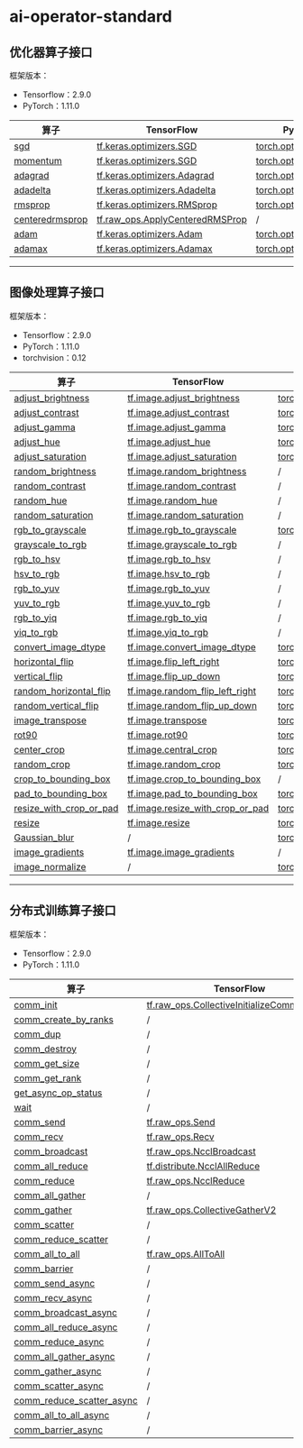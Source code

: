 # ai-operator-standard

## 优化器算子接口
框架版本：
* Tensorflow：2.9.0
* PyTorch：1.11.0
<!-- * MindSpore：xxx -->
<!-- * Paddle：xxx -->

| 算子                                                                                                                                                                                                                | TensorFlow                                                                                                                    | PyTorch                                                                                                                           | MindSpore | Paddle |
| ------------------------------------------------------------------------------------------------------------------------------------------------------------------------------------------------------------------- | ----------------------------------------------------------------------------------------------------------------------------- | --------------------------------------------------------------------------------------------------------------------------------- | --------- | ------ |
| <a href="./%E7%AE%97%E5%AD%90%E6%A0%87%E5%87%86/%E6%A0%87%E5%87%86/%E4%BC%98%E5%8C%96%E5%99%A8/%E4%BC%98%E5%8C%96%E5%99%A8%E7%AE%97%E5%AD%90%E6%A0%87%E5%87%86.md#user-content-sgd">sgd</a>                         | [tf.keras.optimizers.SGD](https://tensorflow.google.cn/versions/r2.9/api_docs/python/tf/keras/optimizers/SGD)                 | [torch.optim.SGD](https://pytorch.org/docs/1.11/generated/torch.optim.SGD.html?highlight=sgd#torch.optim.SGD)                     |           |        |
| <a href="./%E7%AE%97%E5%AD%90%E6%A0%87%E5%87%86/%E6%A0%87%E5%87%86/%E4%BC%98%E5%8C%96%E5%99%A8/%E4%BC%98%E5%8C%96%E5%99%A8%E7%AE%97%E5%AD%90%E6%A0%87%E5%87%86.md#user-content-momentum">momentum</a>               | [tf.keras.optimizers.SGD](https://tensorflow.google.cn/versions/r2.9/api_docs/python/tf/keras/optimizers/SGD)                 | [torch.optim.SGD](https://pytorch.org/docs/1.11/generated/torch.optim.SGD.html?highlight=sgd#torch.optim.SGD)                     |           |        |
| <a href="./%E7%AE%97%E5%AD%90%E6%A0%87%E5%87%86/%E6%A0%87%E5%87%86/%E4%BC%98%E5%8C%96%E5%99%A8/%E4%BC%98%E5%8C%96%E5%99%A8%E7%AE%97%E5%AD%90%E6%A0%87%E5%87%86.md#user-content-adagrad">adagrad</a>                 | [tf.keras.optimizers.Adagrad](https://tensorflow.google.cn/versions/r2.9/api_docs/python/tf/keras/optimizers/Adagrad)         | [torch.optim.Adagrad](https://pytorch.org/docs/1.11/generated/torch.optim.Adagrad.html?highlight=adagrad#torch.optim.Adagrad)     |           |        |
| <a href="./%E7%AE%97%E5%AD%90%E6%A0%87%E5%87%86/%E6%A0%87%E5%87%86/%E4%BC%98%E5%8C%96%E5%99%A8/%E4%BC%98%E5%8C%96%E5%99%A8%E7%AE%97%E5%AD%90%E6%A0%87%E5%87%86.md#user-content-adadelta">adadelta</a>               | [tf.keras.optimizers.Adadelta](https://tensorflow.google.cn/versions/r2.9/api_docs/python/tf/keras/optimizers/Adadelta)       | [torch.optim.Adadelta](https://pytorch.org/docs/1.11/generated/torch.optim.Adadelta.html?highlight=adadelta#torch.optim.Adadelta) |           |        |
| <a href="./%E7%AE%97%E5%AD%90%E6%A0%87%E5%87%86/%E6%A0%87%E5%87%86/%E4%BC%98%E5%8C%96%E5%99%A8/%E4%BC%98%E5%8C%96%E5%99%A8%E7%AE%97%E5%AD%90%E6%A0%87%E5%87%86.md#user-content-rmsprop">rmsprop</a>                 | [tf.keras.optimizers.RMSprop](https://tensorflow.google.cn/versions/r2.9/api_docs/python/tf/keras/optimizers/RMSprop)         | [torch.optim.RMSprop](https://pytorch.org/docs/1.11/generated/torch.optim.RMSprop.html?highlight=rmspro#torch.optim.RMSprop)      |           |        |
| <a href="./%E7%AE%97%E5%AD%90%E6%A0%87%E5%87%86/%E6%A0%87%E5%87%86/%E4%BC%98%E5%8C%96%E5%99%A8/%E4%BC%98%E5%8C%96%E5%99%A8%E7%AE%97%E5%AD%90%E6%A0%87%E5%87%86.md#user-content-centeredrmsprop">centeredrmsprop</a> | [tf.raw_ops.ApplyCenteredRMSProp](https://tensorflow.google.cn/versions/r2.9/api_docs/python/tf/raw_ops/ApplyCenteredRMSProp) | /                                                                                                                                 |           |        |
| <a href="./%E7%AE%97%E5%AD%90%E6%A0%87%E5%87%86/%E6%A0%87%E5%87%86/%E4%BC%98%E5%8C%96%E5%99%A8/%E4%BC%98%E5%8C%96%E5%99%A8%E7%AE%97%E5%AD%90%E6%A0%87%E5%87%86.md#user-content-adam">adam</a>                       | [tf.keras.optimizers.Adam](https://tensorflow.google.cn/versions/r2.9/api_docs/python/tf/keras/optimizers/Adam)               | [torch.optim.Adam](https://pytorch.org/docs/1.11/generated/torch.optim.Adam.html?highlight=adam#torch.optim.Adam)                 |           |        |
| <a href="./%E7%AE%97%E5%AD%90%E6%A0%87%E5%87%86/%E6%A0%87%E5%87%86/%E4%BC%98%E5%8C%96%E5%99%A8/%E4%BC%98%E5%8C%96%E5%99%A8%E7%AE%97%E5%AD%90%E6%A0%87%E5%87%86.md#user-content-adamax">adamax</a>                   | [tf.keras.optimizers.Adamax](https://tensorflow.google.cn/versions/r2.9/api_docs/python/tf/keras/optimizers/Adamax)           | [torch.optim.Adamax](https://pytorch.org/docs/1.11/generated/torch.optim.Adamax.html?highlight=adamax#torch.optim.Adamax)         |           |        |

-----------
## 图像处理算子接口

框架版本：
* Tensorflow：2.9.0
* PyTorch：1.11.0
* torchvision：0.12
<!-- * MindSpore：xxx -->
<!-- * Paddle：xxx -->

| 算子                                                                                                                                                                                           | TensorFlow                                                                                                                      | PyTorch                                                                                                                                                                                                                             | MindSpore | Paddle |
| ---------------------------------------------------------------------------------------------------------------------------------------------------------------------------------------------- | ------------------------------------------------------------------------------------------------------------------------------- | ----------------------------------------------------------------------------------------------------------------------------------------------------------------------------------------------------------------------------------- | --------- | ------ |
| <a href="./%E7%AE%97%E5%AD%90%E6%A0%87%E5%87%86/%E6%A0%87%E5%87%86/%E5%9B%BE%E5%83%8F/%E5%9B%BE%E5%83%8F%E7%AE%97%E5%AD%90%E6%A0%87%E5%87%86.md#user-content-621">adjust_brightness</a>        | [tf.image.adjust_brightness](https://tensorflow.google.cn/versions/r2.9/api_docs/python/tf/image/adjust_brightness)             | [torchvision.transforms.functional.adjust_brightness](https://pytorch.org/vision/0.12/generated/torchvision.transforms.functional.adjust_brightness.html?highlight=brightness#torchvision.transforms.functional.adjust_brightness)  |           |        |
| <a href="./%E7%AE%97%E5%AD%90%E6%A0%87%E5%87%86/%E6%A0%87%E5%87%86/%E5%9B%BE%E5%83%8F/%E5%9B%BE%E5%83%8F%E7%AE%97%E5%AD%90%E6%A0%87%E5%87%86.md#user-content-622">adjust_contrast</a>          | [tf.image.adjust_contrast](https://tensorflow.google.cn/versions/r2.9/api_docs/python/tf/image/adjust_contrast)                 | [torchvision.transforms.functional.adjust_contrast](https://pytorch.org/vision/0.12/generated/torchvision.transforms.functional.adjust_contrast.html?highlight=contras#torchvision.transforms.functional.adjust_contrast)           |           |        |
| <a href="./%E7%AE%97%E5%AD%90%E6%A0%87%E5%87%86/%E6%A0%87%E5%87%86/%E5%9B%BE%E5%83%8F/%E5%9B%BE%E5%83%8F%E7%AE%97%E5%AD%90%E6%A0%87%E5%87%86.md#user-content-623">adjust_gamma</a>             | [tf.image.adjust_gamma](https://tensorflow.google.cn/versions/r2.9/api_docs/python/tf/image/adjust_gamma)                       | [torchvision.transforms.functional.adjust_gamma](https://pytorch.org/vision/0.12/generated/torchvision.transforms.functional.adjust_gamma.html?highlight=gamma#torchvision.transforms.functional.adjust_gamma)                      |           |        |
| <a href="./%E7%AE%97%E5%AD%90%E6%A0%87%E5%87%86/%E6%A0%87%E5%87%86/%E5%9B%BE%E5%83%8F/%E5%9B%BE%E5%83%8F%E7%AE%97%E5%AD%90%E6%A0%87%E5%87%86.md#user-content-624">adjust_hue</a>               | [tf.image.adjust_hue](https://tensorflow.google.cn/versions/r2.9/api_docs/python/tf/image/adjust_hue)                           | [torchvision.transforms.functional.adjust_hue](https://pytorch.org/vision/0.12/generated/torchvision.transforms.functional.adjust_hue.html?highlight=hue#torchvision.transforms.functional.adjust_hue)                              |           |        |
| <a href="./%E7%AE%97%E5%AD%90%E6%A0%87%E5%87%86/%E6%A0%87%E5%87%86/%E5%9B%BE%E5%83%8F/%E5%9B%BE%E5%83%8F%E7%AE%97%E5%AD%90%E6%A0%87%E5%87%86.md#user-content-625">adjust_saturation</a>        | [tf.image.adjust_saturation](https://tensorflow.google.cn/versions/r2.9/api_docs/python/tf/image/adjust_saturation)             | [torchvision.transforms.functional.adjust_saturation](https://pytorch.org/vision/0.12/generated/torchvision.transforms.functional.adjust_saturation.html?highlight=satura#torchvision.transforms.functional.adjust_saturation)      |           |        |
| <a href="./%E7%AE%97%E5%AD%90%E6%A0%87%E5%87%86/%E6%A0%87%E5%87%86/%E5%9B%BE%E5%83%8F/%E5%9B%BE%E5%83%8F%E7%AE%97%E5%AD%90%E6%A0%87%E5%87%86.md#user-content-626">random_brightness</a>        | [tf.image.random_brightness](https://tensorflow.google.cn/versions/r2.9/api_docs/python/tf/image/random_brightness)             | /                                                                                                                                                                                                                                   |           |        |
| <a href="./%E7%AE%97%E5%AD%90%E6%A0%87%E5%87%86/%E6%A0%87%E5%87%86/%E5%9B%BE%E5%83%8F/%E5%9B%BE%E5%83%8F%E7%AE%97%E5%AD%90%E6%A0%87%E5%87%86.md#user-content-627">random_contrast</a>          | [tf.image.random_contrast](https://tensorflow.google.cn/versions/r2.9/api_docs/python/tf/image/random_contrast)                 | /                                                                                                                                                                                                                                   |           |        |
| <a href="./%E7%AE%97%E5%AD%90%E6%A0%87%E5%87%86/%E6%A0%87%E5%87%86/%E5%9B%BE%E5%83%8F/%E5%9B%BE%E5%83%8F%E7%AE%97%E5%AD%90%E6%A0%87%E5%87%86.md#user-content-628">random_hue</a>               | [tf.image.random_hue](https://tensorflow.google.cn/versions/r2.9/api_docs/python/tf/image/random_hue)                           | /                                                                                                                                                                                                                                   |           |        |
| <a href="./%E7%AE%97%E5%AD%90%E6%A0%87%E5%87%86/%E6%A0%87%E5%87%86/%E5%9B%BE%E5%83%8F/%E5%9B%BE%E5%83%8F%E7%AE%97%E5%AD%90%E6%A0%87%E5%87%86.md#user-content-629">random_saturation</a>        | [tf.image.random_saturation](https://tensorflow.google.cn/versions/r2.9/api_docs/python/tf/image/random_saturation)             | /                                                                                                                                                                                                                                   |           |        |
| <a href="./%E7%AE%97%E5%AD%90%E6%A0%87%E5%87%86/%E6%A0%87%E5%87%86/%E5%9B%BE%E5%83%8F/%E5%9B%BE%E5%83%8F%E7%AE%97%E5%AD%90%E6%A0%87%E5%87%86.md#user-content-6210">rgb_to_grayscale</a>        | [tf.image.rgb_to_grayscale](https://tensorflow.google.cn/versions/r2.9/api_docs/python/tf/image/rgb_to_grayscale)               | [torchvision.transforms.functional.rgb_to_grayscale](https://pytorch.org/vision/0.12/generated/torchvision.transforms.functional.rgb_to_grayscale.html?highlight=rgb#torchvision.transforms.functional.rgb_to_grayscale)            |           |        |
| <a href="./%E7%AE%97%E5%AD%90%E6%A0%87%E5%87%86/%E6%A0%87%E5%87%86/%E5%9B%BE%E5%83%8F/%E5%9B%BE%E5%83%8F%E7%AE%97%E5%AD%90%E6%A0%87%E5%87%86.md#user-content-6211">grayscale_to_rgb</a>        | [tf.image.grayscale_to_rgb](https://tensorflow.google.cn/versions/r2.9/api_docs/python/tf/image/grayscale_to_rgb)               | /                                                                                                                                                                                                                                   |           |        |
| <a href="./%E7%AE%97%E5%AD%90%E6%A0%87%E5%87%86/%E6%A0%87%E5%87%86/%E5%9B%BE%E5%83%8F/%E5%9B%BE%E5%83%8F%E7%AE%97%E5%AD%90%E6%A0%87%E5%87%86.md#user-content-6212">rgb_to_hsv</a>              | [tf.image.rgb_to_hsv](https://tensorflow.google.cn/versions/r2.9/api_docs/python/tf/image/rgb_to_hsv)                           | /                                                                                                                                                                                                                                   |           |        |
| <a href="./%E7%AE%97%E5%AD%90%E6%A0%87%E5%87%86/%E6%A0%87%E5%87%86/%E5%9B%BE%E5%83%8F/%E5%9B%BE%E5%83%8F%E7%AE%97%E5%AD%90%E6%A0%87%E5%87%86.md#user-content-6213">hsv_to_rgb</a>              | [tf.image.hsv_to_rgb](https://tensorflow.google.cn/versions/r2.9/api_docs/python/tf/image/hsv_to_rgb)                           | /                                                                                                                                                                                                                                   |           |        |
| <a href="./%E7%AE%97%E5%AD%90%E6%A0%87%E5%87%86/%E6%A0%87%E5%87%86/%E5%9B%BE%E5%83%8F/%E5%9B%BE%E5%83%8F%E7%AE%97%E5%AD%90%E6%A0%87%E5%87%86.md#user-content-6214">rgb_to_yuv</a>              | [tf.image.rgb_to_yuv](https://tensorflow.google.cn/versions/r2.9/api_docs/python/tf/image/rgb_to_yuv)                           | /                                                                                                                                                                                                                                   |           |        |
| <a href="./%E7%AE%97%E5%AD%90%E6%A0%87%E5%87%86/%E6%A0%87%E5%87%86/%E5%9B%BE%E5%83%8F/%E5%9B%BE%E5%83%8F%E7%AE%97%E5%AD%90%E6%A0%87%E5%87%86.md#user-content-6215">yuv_to_rgb</a>              | [tf.image.yuv_to_rgb](https://tensorflow.google.cn/versions/r2.9/api_docs/python/tf/image/yuv_to_rgb)                           | /                                                                                                                                                                                                                                   |           |        |
| <a href="./%E7%AE%97%E5%AD%90%E6%A0%87%E5%87%86/%E6%A0%87%E5%87%86/%E5%9B%BE%E5%83%8F/%E5%9B%BE%E5%83%8F%E7%AE%97%E5%AD%90%E6%A0%87%E5%87%86.md#user-content-6216">rgb_to_yiq</a>              | [tf.image.rgb_to_yiq](https://tensorflow.google.cn/versions/r2.9/api_docs/python/tf/image/rgb_to_yiq)                           | /                                                                                                                                                                                                                                   |           |        |
| <a href="./%E7%AE%97%E5%AD%90%E6%A0%87%E5%87%86/%E6%A0%87%E5%87%86/%E5%9B%BE%E5%83%8F/%E5%9B%BE%E5%83%8F%E7%AE%97%E5%AD%90%E6%A0%87%E5%87%86.md#user-content-6217">yiq_to_rgb</a>              | [tf.image.yiq_to_rgb](https://tensorflow.google.cn/versions/r2.9/api_docs/python/tf/image/yiq_to_rgb)                           | /                                                                                                                                                                                                                                   |           |        |
| <a href="./%E7%AE%97%E5%AD%90%E6%A0%87%E5%87%86/%E6%A0%87%E5%87%86/%E5%9B%BE%E5%83%8F/%E5%9B%BE%E5%83%8F%E7%AE%97%E5%AD%90%E6%A0%87%E5%87%86.md#user-content-6218">convert_image_dtype</a>     | [tf.image.convert_image_dtype](https://tensorflow.google.cn/versions/r2.9/api_docs/python/tf/image/convert_image_dtype)         | [torchvision.transforms.functional.convert_image_dtype](https://pytorch.org/vision/0.12/generated/torchvision.transforms.functional.convert_image_dtype.html?highlight=dtype#torchvision.transforms.functional.convert_image_dtype) |           |        |
| <a href="./%E7%AE%97%E5%AD%90%E6%A0%87%E5%87%86/%E6%A0%87%E5%87%86/%E5%9B%BE%E5%83%8F/%E5%9B%BE%E5%83%8F%E7%AE%97%E5%AD%90%E6%A0%87%E5%87%86.md#user-content-6219">horizontal_flip</a>         | [tf.image.flip_left_right](https://tensorflow.google.cn/versions/r2.9/api_docs/python/tf/image/flip_left_right)                 | [torchvision.transforms.functional.hflip](https://pytorch.org/vision/0.12/generated/torchvision.transforms.functional.hflip.html?highlight=flip#torchvision.transforms.functional.hflip)                                            |           |        |
| <a href="./%E7%AE%97%E5%AD%90%E6%A0%87%E5%87%86/%E6%A0%87%E5%87%86/%E5%9B%BE%E5%83%8F/%E5%9B%BE%E5%83%8F%E7%AE%97%E5%AD%90%E6%A0%87%E5%87%86.md#user-content-6220">vertical_flip</a>           | [tf.image.flip_up_down](https://tensorflow.google.cn/versions/r2.9/api_docs/python/tf/image/flip_up_down)                       | [torchvision.transforms.functional.vflip](https://pytorch.org/vision/0.12/generated/torchvision.transforms.functional.vflip.html?highlight=flip#torchvision.transforms.functional.vflip)                                            |           |        |
| <a href="./%E7%AE%97%E5%AD%90%E6%A0%87%E5%87%86/%E6%A0%87%E5%87%86/%E5%9B%BE%E5%83%8F/%E5%9B%BE%E5%83%8F%E7%AE%97%E5%AD%90%E6%A0%87%E5%87%86.md#user-content-6221">random_horizontal_flip</a>  | [tf.image.random_flip_left_right](https://tensorflow.google.cn/versions/r2.9/api_docs/python/tf/image/random_flip_left_right)   | [torchvision.transforms.RandomHorizontalFlip](https://pytorch.org/vision/0.12/generated/torchvision.transforms.RandomHorizontalFlip.html?highlight=flip#torchvision.transforms.RandomHorizontalFlip)                                |           |        |
| <a href="./%E7%AE%97%E5%AD%90%E6%A0%87%E5%87%86/%E6%A0%87%E5%87%86/%E5%9B%BE%E5%83%8F/%E5%9B%BE%E5%83%8F%E7%AE%97%E5%AD%90%E6%A0%87%E5%87%86.md#user-content-6222">random_vertical_flip</a>    | [tf.image.random_flip_up_down](https://tensorflow.google.cn/versions/r2.9/api_docs/python/tf/image/random_flip_up_down)         | [torchvision.transforms.RandomVerticalFlip](https://pytorch.org/vision/0.12/generated/torchvision.transforms.RandomVerticalFlip.html?highlight=flip#torchvision.transforms.RandomVerticalFlip)                                      |           |        |
| <a href="./%E7%AE%97%E5%AD%90%E6%A0%87%E5%87%86/%E6%A0%87%E5%87%86/%E5%9B%BE%E5%83%8F/%E5%9B%BE%E5%83%8F%E7%AE%97%E5%AD%90%E6%A0%87%E5%87%86.md#user-content-6223">image_transpose</a>         | [tf.image.transpose](https://tensorflow.google.cn/versions/r2.9/api_docs/python/tf/image/transpose)                             | [torch.transpose](https://pytorch.org/docs/1.11/generated/torch.transpose.html#torch.transpose)                                                                                                                                     |           |        |
| <a href="./%E7%AE%97%E5%AD%90%E6%A0%87%E5%87%86/%E6%A0%87%E5%87%86/%E5%9B%BE%E5%83%8F/%E5%9B%BE%E5%83%8F%E7%AE%97%E5%AD%90%E6%A0%87%E5%87%86.md#user-content-6224">rot90</a>                   | [tf.image.rot90](https://tensorflow.google.cn/versions/r2.9/api_docs/python/tf/image/rot90)                                     | [torch.rot90](https://pytorch.org/docs/1.11/generated/torch.rot90.html?highlight=rot#torch.rot90)                                                                                                                                   |           |        |
| <a href="./%E7%AE%97%E5%AD%90%E6%A0%87%E5%87%86/%E6%A0%87%E5%87%86/%E5%9B%BE%E5%83%8F/%E5%9B%BE%E5%83%8F%E7%AE%97%E5%AD%90%E6%A0%87%E5%87%86.md#user-content-6225">center_crop</a>             | [tf.image.central_crop](https://tensorflow.google.cn/versions/r2.9/api_docs/python/tf/image/central_crop)                       | [torchvision.transforms.CenterCrop](https://pytorch.org/vision/0.12/generated/torchvision.transforms.CenterCrop.html?highlight=crop#torchvision.transforms.CenterCrop)                                                              |           |        |
| <a href="./%E7%AE%97%E5%AD%90%E6%A0%87%E5%87%86/%E6%A0%87%E5%87%86/%E5%9B%BE%E5%83%8F/%E5%9B%BE%E5%83%8F%E7%AE%97%E5%AD%90%E6%A0%87%E5%87%86.md#user-content-6226">random_crop</a>             | [tf.image.random_crop](https://tensorflow.google.cn/versions/r2.9/api_docs/python/tf/image/random_crop)                         | [torchvision.transforms.RandomCrop](https://pytorch.org/vision/0.12/generated/torchvision.transforms.RandomCrop.html?highlight=random%20crop#torchvision.transforms.RandomCrop)                                                     |           |        |
| <a href="./%E7%AE%97%E5%AD%90%E6%A0%87%E5%87%86/%E6%A0%87%E5%87%86/%E5%9B%BE%E5%83%8F/%E5%9B%BE%E5%83%8F%E7%AE%97%E5%AD%90%E6%A0%87%E5%87%86.md#user-content-6227">crop_to_bounding_box</a>    | [tf.image.crop_to_bounding_box](https://tensorflow.google.cn/versions/r2.9/api_docs/python/tf/image/crop_to_bounding_box)       | /                                                                                                                                                                                                                                   |           |        |
| <a href="./%E7%AE%97%E5%AD%90%E6%A0%87%E5%87%86/%E6%A0%87%E5%87%86/%E5%9B%BE%E5%83%8F/%E5%9B%BE%E5%83%8F%E7%AE%97%E5%AD%90%E6%A0%87%E5%87%86.md#user-content-6228">pad_to_bounding_box</a>     | [tf.image.pad_to_bounding_box](https://tensorflow.google.cn/versions/r2.9/api_docs/python/tf/image/pad_to_bounding_box)         | [torchvision.transforms.Pad](https://pytorch.org/vision/0.12/generated/torchvision.transforms.Pad.html?highlight=pad#torchvision.transforms.Pad)                                                                                    |           |        |
| <a href="./%E7%AE%97%E5%AD%90%E6%A0%87%E5%87%86/%E6%A0%87%E5%87%86/%E5%9B%BE%E5%83%8F/%E5%9B%BE%E5%83%8F%E7%AE%97%E5%AD%90%E6%A0%87%E5%87%86.md#user-content-6229">resize_with_crop_or_pad</a> | [tf.image.resize_with_crop_or_pad](https://tensorflow.google.cn/versions/r2.9/api_docs/python/tf/image/resize_with_crop_or_pad) | [torchvision.transforms.functional.resized_crop](https://pytorch.org/vision/0.12/generated/torchvision.transforms.functional.resized_crop.html?highlight=resize#torchvision.transforms.functional.resized_crop)                     |           |        |
| <a href="./%E7%AE%97%E5%AD%90%E6%A0%87%E5%87%86/%E6%A0%87%E5%87%86/%E5%9B%BE%E5%83%8F/%E5%9B%BE%E5%83%8F%E7%AE%97%E5%AD%90%E6%A0%87%E5%87%86.md#user-content-6230">resize</a>                  | [tf.image.resize](https://tensorflow.google.cn/versions/r2.9/api_docs/python/tf/image/resize)                                   | [torchvision.transforms.functional.resize](https://pytorch.org/vision/0.12/generated/torchvision.transforms.functional.resize.html?highlight=resize#torchvision.transforms.functional.resize)                                       |           |        |
| <a href="./%E7%AE%97%E5%AD%90%E6%A0%87%E5%87%86/%E6%A0%87%E5%87%86/%E5%9B%BE%E5%83%8F/%E5%9B%BE%E5%83%8F%E7%AE%97%E5%AD%90%E6%A0%87%E5%87%86.md#user-content-6231">Gaussian_blur</a>           | /                                                                                                                               | [torchvision.transforms.functional.gaussian_blur](https://pytorch.org/vision/0.12/generated/torchvision.transforms.functional.gaussian_blur.html?highlight=gauss#torchvision.transforms.functional.gaussian_blur)                   |           |        |
| <a href="./%E7%AE%97%E5%AD%90%E6%A0%87%E5%87%86/%E6%A0%87%E5%87%86/%E5%9B%BE%E5%83%8F/%E5%9B%BE%E5%83%8F%E7%AE%97%E5%AD%90%E6%A0%87%E5%87%86.md#user-content-6232">image_gradients</a>         | [tf.image.image_gradients](https://tensorflow.google.cn/versions/r2.9/api_docs/python/tf/image/image_gradients)                 | /                                                                                                                                                                                                                                   |           |        |
| <a href="./%E7%AE%97%E5%AD%90%E6%A0%87%E5%87%86/%E6%A0%87%E5%87%86/%E5%9B%BE%E5%83%8F/%E5%9B%BE%E5%83%8F%E7%AE%97%E5%AD%90%E6%A0%87%E5%87%86.md#user-content-6233">image_normalize</a>         | /                                                                                                                               | [torchvision.transforms.functional.normalize](https://pytorch.org/vision/0.12/generated/torchvision.transforms.functional.normalize.html?highlight=normalize#torchvision.transforms.functional.normalize)                           |           |        |

-----------
## 分布式训练算子接口

框架版本：
* Tensorflow：2.9.0
* PyTorch：1.11.0
<!-- * MindSpore：xxx -->
<!-- * Paddle：xxx -->

| 算子                      | TensorFlow                                                                                                            | PyTorch                                                                                                                                    | MindSpore | Paddle |
| ------------------------- | --------------------------------------------------------------------------------------------------------------------- | ------------------------------------------------------------------------------------------------------------------------------------------ | --------- | ------ |
| <a href="%E7%AE%97%E5%AD%90%E6%A0%87%E5%87%86/%E6%A0%87%E5%87%86/%E5%88%86%E5%B8%83%E5%BC%8F%E8%AE%AD%E7%BB%83/%E5%88%86%E5%B8%83%E5%BC%8F%E8%AE%AD%E7%BB%83%E7%AE%97%E5%AD%90%E6%A0%87%E5%87%86.md#user-content-621">comm_init</a>                 | [tf.raw_ops.CollectiveInitializeCommunicator](https://tensorflow.google.cn/versions/r2.9/api_docs/python/tf/raw_ops/CollectiveInitializeCommunicator)                                                                                                                     | [torch.distributed.init_process_group](https://pytorch.org/docs/1.11/distributed.html?highlight=init#torch.distributed.init_process_group) |           |        |
| <a href="%E7%AE%97%E5%AD%90%E6%A0%87%E5%87%86/%E6%A0%87%E5%87%86/%E5%88%86%E5%B8%83%E5%BC%8F%E8%AE%AD%E7%BB%83/%E5%88%86%E5%B8%83%E5%BC%8F%E8%AE%AD%E7%BB%83%E7%AE%97%E5%AD%90%E6%A0%87%E5%87%86.md#user-content-622">comm_create_by_ranks</a>      | /                                                                                                                     | [torch.distributed.new_group](https://pytorch.org/docs/1.11/distributed.html#groups)                                                                                                                                          |           |        |
| <a href="%E7%AE%97%E5%AD%90%E6%A0%87%E5%87%86/%E6%A0%87%E5%87%86/%E5%88%86%E5%B8%83%E5%BC%8F%E8%AE%AD%E7%BB%83/%E5%88%86%E5%B8%83%E5%BC%8F%E8%AE%AD%E7%BB%83%E7%AE%97%E5%AD%90%E6%A0%87%E5%87%86.md#user-content-623">comm_dup</a>                  | /                                                                                                                     | /                                                                                                                                          |           |        |
| <a href="%E7%AE%97%E5%AD%90%E6%A0%87%E5%87%86/%E6%A0%87%E5%87%86/%E5%88%86%E5%B8%83%E5%BC%8F%E8%AE%AD%E7%BB%83/%E5%88%86%E5%B8%83%E5%BC%8F%E8%AE%AD%E7%BB%83%E7%AE%97%E5%AD%90%E6%A0%87%E5%87%86.md#user-content-624">comm_destroy</a>              | /                                                                                                                     | /                                                                                                                                          |           |        |
| <a href="%E7%AE%97%E5%AD%90%E6%A0%87%E5%87%86/%E6%A0%87%E5%87%86/%E5%88%86%E5%B8%83%E5%BC%8F%E8%AE%AD%E7%BB%83/%E5%88%86%E5%B8%83%E5%BC%8F%E8%AE%AD%E7%BB%83%E7%AE%97%E5%AD%90%E6%A0%87%E5%87%86.md#user-content-625">comm_get_size</a>             | /                                                                                                                     | [torch.distributed.get_world_size](https://pytorch.org/docs/1.11/distributed.html#torch.distributed.get_world_size)                        |           |        |
| <a href="%E7%AE%97%E5%AD%90%E6%A0%87%E5%87%86/%E6%A0%87%E5%87%86/%E5%88%86%E5%B8%83%E5%BC%8F%E8%AE%AD%E7%BB%83/%E5%88%86%E5%B8%83%E5%BC%8F%E8%AE%AD%E7%BB%83%E7%AE%97%E5%AD%90%E6%A0%87%E5%87%86.md#user-content-626">comm_get_rank</a>             | /                                                                                                                     | [torch.distributed.get_rank](https://pytorch.org/docs/1.11/distributed.html?highlight=rank#torch.distributed.get_rank)                     |           |        |
| <a href="%E7%AE%97%E5%AD%90%E6%A0%87%E5%87%86/%E6%A0%87%E5%87%86/%E5%88%86%E5%B8%83%E5%BC%8F%E8%AE%AD%E7%BB%83/%E5%88%86%E5%B8%83%E5%BC%8F%E8%AE%AD%E7%BB%83%E7%AE%97%E5%AD%90%E6%A0%87%E5%87%86.md#user-content-627">get_async_op_status</a>       | /                                                                                                                     | [is_completed](https://github.com/pytorch/pytorch/blob/v1.11.0/torch/_C/_distributed_c10d.pyi#L148)                                                                                                                                          |           |        |
| <a href="%E7%AE%97%E5%AD%90%E6%A0%87%E5%87%86/%E6%A0%87%E5%87%86/%E5%88%86%E5%B8%83%E5%BC%8F%E8%AE%AD%E7%BB%83/%E5%88%86%E5%B8%83%E5%BC%8F%E8%AE%AD%E7%BB%83%E7%AE%97%E5%AD%90%E6%A0%87%E5%87%86.md#user-content-628">wait</a>                      | /                                                                                                                     | [wait](https://github.com/pytorch/pytorch/blob/v1.11.0/torch/_C/_distributed_c10d.pyi#L151)                                                                                                                                          |           |        |
| <a href="%E7%AE%97%E5%AD%90%E6%A0%87%E5%87%86/%E6%A0%87%E5%87%86/%E5%88%86%E5%B8%83%E5%BC%8F%E8%AE%AD%E7%BB%83/%E5%88%86%E5%B8%83%E5%BC%8F%E8%AE%AD%E7%BB%83%E7%AE%97%E5%AD%90%E6%A0%87%E5%87%86.md#user-content-629">comm_send</a>                      | [tf.raw_ops.Send](https://tensorflow.google.cn/versions/r2.9/api_docs/python/tf/raw_ops/Send)                         | [torch.distributed.send](https://pytorch.org/docs/1.11/distributed.html?highlight=send#torch.distributed.send)                             |           |        |
| <a href="%E7%AE%97%E5%AD%90%E6%A0%87%E5%87%86/%E6%A0%87%E5%87%86/%E5%88%86%E5%B8%83%E5%BC%8F%E8%AE%AD%E7%BB%83/%E5%88%86%E5%B8%83%E5%BC%8F%E8%AE%AD%E7%BB%83%E7%AE%97%E5%AD%90%E6%A0%87%E5%87%86.md#user-content-6210">comm_recv</a>                      | [tf.raw_ops.Recv](https://tensorflow.google.cn/versions/r2.9/api_docs/python/tf/raw_ops/Recv)                         | [torch.distributed.recv](https://pytorch.org/docs/1.11/distributed.html?highlight=recv#torch.distributed.recv)                             |           |        |
| <a href="%E7%AE%97%E5%AD%90%E6%A0%87%E5%87%86/%E6%A0%87%E5%87%86/%E5%88%86%E5%B8%83%E5%BC%8F%E8%AE%AD%E7%BB%83/%E5%88%86%E5%B8%83%E5%BC%8F%E8%AE%AD%E7%BB%83%E7%AE%97%E5%AD%90%E6%A0%87%E5%87%86.md#user-content-6211">comm_broadcast</a>                 | [tf.raw_ops.NcclBroadcast](https://tensorflow.google.cn/versions/r2.9/api_docs/python/tf/raw_ops/NcclBroadcast)       | [torch.distributed.broadcast](https://pytorch.org/docs/1.11/distributed.html#torch.distributed.broadcast)                                  |           |        |
| <a href="%E7%AE%97%E5%AD%90%E6%A0%87%E5%87%86/%E6%A0%87%E5%87%86/%E5%88%86%E5%B8%83%E5%BC%8F%E8%AE%AD%E7%BB%83/%E5%88%86%E5%B8%83%E5%BC%8F%E8%AE%AD%E7%BB%83%E7%AE%97%E5%AD%90%E6%A0%87%E5%87%86.md#user-content-6212">comm_all_reduce</a>                | [tf.distribute.NcclAllReduce](https://tensorflow.google.cn/versions/r2.9/api_docs/python/tf/distribute/NcclAllReduce) | [torch.distributed.all_reduce](https://pytorch.org/docs/1.11/distributed.html#torch.distributed.all_reduce)                                |           |        |
| <a href="%E7%AE%97%E5%AD%90%E6%A0%87%E5%87%86/%E6%A0%87%E5%87%86/%E5%88%86%E5%B8%83%E5%BC%8F%E8%AE%AD%E7%BB%83/%E5%88%86%E5%B8%83%E5%BC%8F%E8%AE%AD%E7%BB%83%E7%AE%97%E5%AD%90%E6%A0%87%E5%87%86.md#user-content-6213">comm_reduce</a>               | [tf.raw_ops.NcclReduce](https://tensorflow.google.cn/versions/r2.9/api_docs/python/tf/raw_ops/NcclReduce)             | [torch.distributed.reduce](https://pytorch.org/docs/1.11/distributed.html#torch.distributed.reduce)                                        |           |        |
| <a href="%E7%AE%97%E5%AD%90%E6%A0%87%E5%87%86/%E6%A0%87%E5%87%86/%E5%88%86%E5%B8%83%E5%BC%8F%E8%AE%AD%E7%BB%83/%E5%88%86%E5%B8%83%E5%BC%8F%E8%AE%AD%E7%BB%83%E7%AE%97%E5%AD%90%E6%A0%87%E5%87%86.md#user-content-6214">comm_all_gather</a>                | /                                                                                                                     | [torch.distributed.all_gather](https://pytorch.org/docs/1.11/distributed.html#torch.distributed.all_gather)                                |           |        |
| <a href="%E7%AE%97%E5%AD%90%E6%A0%87%E5%87%86/%E6%A0%87%E5%87%86/%E5%88%86%E5%B8%83%E5%BC%8F%E8%AE%AD%E7%BB%83/%E5%88%86%E5%B8%83%E5%BC%8F%E8%AE%AD%E7%BB%83%E7%AE%97%E5%AD%90%E6%A0%87%E5%87%86.md#user-content-6215">comm_gather</a>               | [tf.raw_ops.CollectiveGatherV2](https://tensorflow.google.cn/versions/r2.9/api_docs/python/tf/raw_ops/CollectiveGatherV2)                                                                                                                     | [torch.distributed.gather](https://pytorch.org/docs/1.11/distributed.html#torch.distributed.gather)                                        |           |        |
| <a href="%E7%AE%97%E5%AD%90%E6%A0%87%E5%87%86/%E6%A0%87%E5%87%86/%E5%88%86%E5%B8%83%E5%BC%8F%E8%AE%AD%E7%BB%83/%E5%88%86%E5%B8%83%E5%BC%8F%E8%AE%AD%E7%BB%83%E7%AE%97%E5%AD%90%E6%A0%87%E5%87%86.md#user-content-6216">comm_scatter</a>              | /                                                                                                                     | [torch.distributed.scatter](https://pytorch.org/docs/1.11/distributed.html#torch.distributed.scatter)                                      |           |        |
| <a href="%E7%AE%97%E5%AD%90%E6%A0%87%E5%87%86/%E6%A0%87%E5%87%86/%E5%88%86%E5%B8%83%E5%BC%8F%E8%AE%AD%E7%BB%83/%E5%88%86%E5%B8%83%E5%BC%8F%E8%AE%AD%E7%BB%83%E7%AE%97%E5%AD%90%E6%A0%87%E5%87%86.md#user-content-6217">comm_reduce_scatter</a>       | /                                                                                                                     | [torch.distributed.reduce_scatter](https://pytorch.org/docs/1.11/distributed.html#torch.distributed.reduce_scatter)                        |           |        |
| <a href="%E7%AE%97%E5%AD%90%E6%A0%87%E5%87%86/%E6%A0%87%E5%87%86/%E5%88%86%E5%B8%83%E5%BC%8F%E8%AE%AD%E7%BB%83/%E5%88%86%E5%B8%83%E5%BC%8F%E8%AE%AD%E7%BB%83%E7%AE%97%E5%AD%90%E6%A0%87%E5%87%86.md#user-content-6218">comm_all_to_all</a>           | [tf.raw_ops.AllToAll](https://tensorflow.google.cn/versions/r2.9/api_docs/python/tf/raw_ops/AllToAll)                 | [torch.distributed.all_to_all](https://pytorch.org/docs/1.11/distributed.html#torch.distributed.all_to_all)                                |           |        |
| <a href="%E7%AE%97%E5%AD%90%E6%A0%87%E5%87%86/%E6%A0%87%E5%87%86/%E5%88%86%E5%B8%83%E5%BC%8F%E8%AE%AD%E7%BB%83/%E5%88%86%E5%B8%83%E5%BC%8F%E8%AE%AD%E7%BB%83%E7%AE%97%E5%AD%90%E6%A0%87%E5%87%86.md#user-content-6219">comm_barrier</a>              | /                                                                                                                     | [torch.distributed.barrier](https://pytorch.org/docs/1.11/distributed.html#torch.distributed.barrier)                                      |           |        |
| <a href="%E7%AE%97%E5%AD%90%E6%A0%87%E5%87%86/%E6%A0%87%E5%87%86/%E5%88%86%E5%B8%83%E5%BC%8F%E8%AE%AD%E7%BB%83/%E5%88%86%E5%B8%83%E5%BC%8F%E8%AE%AD%E7%BB%83%E7%AE%97%E5%AD%90%E6%A0%87%E5%87%86.md#user-content-6220">comm_send_async</a>           | /                                                                                                                     | [torch.distributed.isend](https://pytorch.org/docs/1.11/distributed.html#torch.distributed.isend)                                          |           |        |
| <a href="%E7%AE%97%E5%AD%90%E6%A0%87%E5%87%86/%E6%A0%87%E5%87%86/%E5%88%86%E5%B8%83%E5%BC%8F%E8%AE%AD%E7%BB%83/%E5%88%86%E5%B8%83%E5%BC%8F%E8%AE%AD%E7%BB%83%E7%AE%97%E5%AD%90%E6%A0%87%E5%87%86.md#user-content-6221">comm_recv_async</a>           | /                                                                                                                     | [torch.distributed.irecv](https://pytorch.org/docs/1.11/distributed.html#torch.distributed.irecv)                                          |           |        |
| <a href="%E7%AE%97%E5%AD%90%E6%A0%87%E5%87%86/%E6%A0%87%E5%87%86/%E5%88%86%E5%B8%83%E5%BC%8F%E8%AE%AD%E7%BB%83/%E5%88%86%E5%B8%83%E5%BC%8F%E8%AE%AD%E7%BB%83%E7%AE%97%E5%AD%90%E6%A0%87%E5%87%86.md#user-content-6222">comm_broadcast_async</a>      | /                                                                                                                     | [torch.distributed.broadcast](https://pytorch.org/docs/1.11/distributed.html#torch.distributed.broadcast)                                                                                                                                          |           |        |
| <a href="%E7%AE%97%E5%AD%90%E6%A0%87%E5%87%86/%E6%A0%87%E5%87%86/%E5%88%86%E5%B8%83%E5%BC%8F%E8%AE%AD%E7%BB%83/%E5%88%86%E5%B8%83%E5%BC%8F%E8%AE%AD%E7%BB%83%E7%AE%97%E5%AD%90%E6%A0%87%E5%87%86.md#user-content-6223">comm_all_reduce_async</a>     | /                                                                                                                     | [torch.distributed.all_reduce](https://pytorch.org/docs/1.11/distributed.html#torch.distributed.all_reduce)                                                                                                                                          |           |        |
| <a href="%E7%AE%97%E5%AD%90%E6%A0%87%E5%87%86/%E6%A0%87%E5%87%86/%E5%88%86%E5%B8%83%E5%BC%8F%E8%AE%AD%E7%BB%83/%E5%88%86%E5%B8%83%E5%BC%8F%E8%AE%AD%E7%BB%83%E7%AE%97%E5%AD%90%E6%A0%87%E5%87%86.md#user-content-6224">comm_reduce_async</a>         | /                                                                                                                     | [torch.distributed.reduce](https://pytorch.org/docs/1.11/distributed.html#torch.distributed.reduce)                                                                                                                                          |           |        |
| <a href="%E7%AE%97%E5%AD%90%E6%A0%87%E5%87%86/%E6%A0%87%E5%87%86/%E5%88%86%E5%B8%83%E5%BC%8F%E8%AE%AD%E7%BB%83/%E5%88%86%E5%B8%83%E5%BC%8F%E8%AE%AD%E7%BB%83%E7%AE%97%E5%AD%90%E6%A0%87%E5%87%86.md#user-content-6225">comm_all_gather_async</a>     | /                                                                                                                     | [torch.distributed.all_gather](https://pytorch.org/docs/1.11/distributed.html#torch.distributed.all_gather)                                                                                                                                          |           |        |
| <a href="%E7%AE%97%E5%AD%90%E6%A0%87%E5%87%86/%E6%A0%87%E5%87%86/%E5%88%86%E5%B8%83%E5%BC%8F%E8%AE%AD%E7%BB%83/%E5%88%86%E5%B8%83%E5%BC%8F%E8%AE%AD%E7%BB%83%E7%AE%97%E5%AD%90%E6%A0%87%E5%87%86.md#user-content-6226">comm_gather_async</a>         | /                                                                                                                     | [torch.distributed.gather](https://pytorch.org/docs/1.11/distributed.html#torch.distributed.gather)                                                                                                                                          |           |        |
| <a href="%E7%AE%97%E5%AD%90%E6%A0%87%E5%87%86/%E6%A0%87%E5%87%86/%E5%88%86%E5%B8%83%E5%BC%8F%E8%AE%AD%E7%BB%83/%E5%88%86%E5%B8%83%E5%BC%8F%E8%AE%AD%E7%BB%83%E7%AE%97%E5%AD%90%E6%A0%87%E5%87%86.md#user-content-6227">comm_scatter_async</a>        | /                                                                                                                     | [torch.distributed.scatter](https://pytorch.org/docs/1.11/distributed.html#torch.distributed.scatter)                                                                                                                                          |           |        |
| <a href="%E7%AE%97%E5%AD%90%E6%A0%87%E5%87%86/%E6%A0%87%E5%87%86/%E5%88%86%E5%B8%83%E5%BC%8F%E8%AE%AD%E7%BB%83/%E5%88%86%E5%B8%83%E5%BC%8F%E8%AE%AD%E7%BB%83%E7%AE%97%E5%AD%90%E6%A0%87%E5%87%86.md#user-content-6228">comm_reduce_scatter_async</a> | /                                                                                                                     | [torch.distributed.reduce_scatter](https://pytorch.org/docs/1.11/distributed.html#torch.distributed.reduce_scatter)                                                                                                                                          |           |        |
| <a href="%E7%AE%97%E5%AD%90%E6%A0%87%E5%87%86/%E6%A0%87%E5%87%86/%E5%88%86%E5%B8%83%E5%BC%8F%E8%AE%AD%E7%BB%83/%E5%88%86%E5%B8%83%E5%BC%8F%E8%AE%AD%E7%BB%83%E7%AE%97%E5%AD%90%E6%A0%87%E5%87%86.md#user-content-6229">comm_all_to_all_async</a>     | /                                                                                                                     | [torch.distributed.all_to_all](https://pytorch.org/docs/1.11/distributed.html#torch.distributed.all_to_all)                                                                                                                                          |           |        |
| <a href="%E7%AE%97%E5%AD%90%E6%A0%87%E5%87%86/%E6%A0%87%E5%87%86/%E5%88%86%E5%B8%83%E5%BC%8F%E8%AE%AD%E7%BB%83/%E5%88%86%E5%B8%83%E5%BC%8F%E8%AE%AD%E7%BB%83%E7%AE%97%E5%AD%90%E6%A0%87%E5%87%86.md#user-content-6230">comm_barrier_async</a>        | /                                                                                                                     | [torch.distributed.barrier](https://pytorch.org/docs/1.11/distributed.html#torch.distributed.barrier)                                                                                                                                          |           |        |